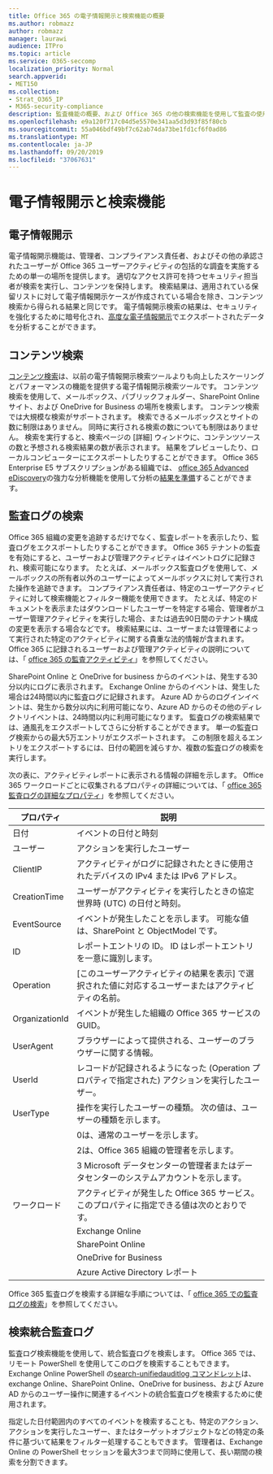 ```yaml
---
title: Office 365 の電子情報開示と検索機能の概要
ms.author: robmazz
author: robmazz
manager: laurawi
audience: ITPro
ms.topic: article
ms.service: O365-seccomp
localization_priority: Normal
search.appverid:
- MET150
ms.collection:
- Strat_O365_IP
- M365-security-compliance
description: 監査機能の概要、および Office 365 の他の検索機能を使用して監査の使用と透明性を実現します。
ms.openlocfilehash: e9a120f717c04d5e5570e341aa5d3d93f85f80cb
ms.sourcegitcommit: 55a046bdf49bf7c62ab74da73be1fd1cf6f0ad86
ms.translationtype: MT
ms.contentlocale: ja-JP
ms.lasthandoff: 09/20/2019
ms.locfileid: "37067631"
---
```

# <a name="ediscovery-and-search-features"></a>電子情報開示と検索機能 

## <a name="ediscovery"></a>電子情報開示

電子情報開示機能は、管理者、コンプライアンス責任者、およびその他の承認されたユーザーが Office 365 ユーザーアクティビティの包括的な調査を実施するための単一の場所を提供します。 適切なアクセス許可を持つセキュリティ担当者が検索を実行し、コンテンツを保持します。 検索結果は、適用されている保留リストに対して電子情報開示ケースが作成されている場合を除き、コンテンツ検索から得られる結果と同じです。 電子情報開示検索の結果は、セキュリティを強化するために暗号化され、[高度な電子情報開示](https://support.office.com/article/office-365-advanced-ediscovery-fd53438a-a760-45f6-9df4-861b50161ae4)でエクスポートされたデータを分析することができます。

## <a name="content-search"></a>コンテンツ検索

[コンテンツ検索](https://support.office.com/article/Run-a-Content-Search-in-the-Office-365-Security-Compliance-Center-61852fd9-fe8a-4880-a339-cb19ed3bff4a)は、以前の電子情報開示検索ツールよりも向上したスケーリングとパフォーマンスの機能を提供する電子情報開示検索ツールです。 コンテンツ検索を使用して、メールボックス、パブリックフォルダー、SharePoint Online サイト、および OneDrive for Business の場所を検索します。 コンテンツ検索では大規模な検索がサポートされます。 検索できるメールボックスとサイトの数に制限はありません。 同時に実行される検索の数についても制限はありません。 検索を実行すると、検索ページの [詳細] ウィンドウに、コンテンツソースの数と予想される検索結果の数が表示されます。 結果をプレビューしたり、ローカルコンピューターにエクスポートしたりすることができます。 Office 365 Enterprise E5 サブスクリプションがある組織では、 [office 365 Advanced eDiscovery](http://go.microsoft.com/fwlink/p/?LinkID=620116)の強力な分析機能を使用して分析の[結果を準備](https://support.office.com/article/Run-a-Content-Search-in-the-Office-365-Security-Compliance-Center-61852fd9-fe8a-4880-a339-cb19ed3bff4a#prepare)することができます。

## <a name="audit-log-search"></a>監査ログの検索

Office 365 組織の変更を追跡するだけでなく、監査レポートを表示したり、監査ログをエクスポートしたりすることができます。 Office 365 テナントの監査を有効にすると、ユーザーおよび管理アクティビティはイベントログに記録され、検索可能になります。 たとえば、メールボックス監査ログを使用して、メールボックスの所有者以外のユーザーによってメールボックスに対して実行された操作を追跡できます。 コンプライアンス責任者は、特定のユーザーアクティビティに対して検索機能とフィルター機能を使用できます。 たとえば、特定のドキュメントを表示またはダウンロードしたユーザーを特定する場合、管理者がユーザー管理アクティビティを実行した場合、または過去90日間のテナント構成の変更を表示する場合などです。 検索結果には、ユーザーまたは管理者によって実行された特定のアクティビティに関する貴重な法的情報が含まれます。 Office 365 に記録されるユーザーおよび管理アクティビティの説明については、「 [office 365 の監査アクティビティ](https://support.office.com/article/Search-the-audit-log-in-the-Office-365-Security-Compliance-Center-0d4d0f35-390b-4518-800e-0c7ec95e946c#auditlogevents)」を参照してください。

SharePoint Online と OneDrive for business からのイベントは、発生する30分以内にログに表示されます。 Exchange Online からのイベントは、発生した場合は24時間以内に監査ログに記録されます。 Azure AD からのログインイベントは、発生から数分以内に利用可能になり、Azure AD からのその他のディレクトリイベントは、24時間以内に利用可能になります。 監査ログの検索結果では、通風孔をエクスポートしてさらに分析することができます。 単一の監査ログ検索からの最大5万エントリがエクスポートされます。 この制限を超えるエントリをエクスポートするには、日付の範囲を減らすか、複数の監査ログの検索を実行します。

次の表に、アクティビティレポートに表示される情報の詳細を示します。 Office 365 ワークロードごとに収集されるプロパティの詳細については、「 [office 365 監査ログの詳細なプロパティ](https://support.office.com/article/detailed-properties-in-the-office-365-audit-log-ce004100-9e7f-443e-942b-9b04098fcfc3)」を参照してください。

| プロパティ | 説明 |
|----------------|----------------------------------------------------------------------------------------------------------------------|
| 日付 | イベントの日付と時刻 |
| ユーザー | アクションを実行したユーザー |
| ClientIP | アクティビティがログに記録されたときに使用されたデバイスの IPv4 または IPv6 アドレス。 |
| CreationTime | ユーザーがアクティビティを実行したときの協定世界時 (UTC) の日付と時刻。 |
| EventSource | イベントが発生したことを示します。 可能な値は、SharePoint と ObjectModel です。 |
| ID | レポートエントリの ID。 ID はレポートエントリを一意に識別します。 |
| Operation | [このユーザーアクティビティの結果を表示] で選択された値に対応するユーザーまたはアクティビティの名前。 |
| OrganizationId | イベントが発生した組織の Office 365 サービスの GUID。 |
| UserAgent | ブラウザーによって提供される、ユーザーのブラウザーに関する情報。 |
| UserId | レコードが記録されるようになった (Operation プロパティで指定された) アクションを実行したユーザー。 |
| UserType | 操作を実行したユーザーの種類。 次の値は、ユーザーの種類を示します。 |
|  | 0は、通常のユーザーを示します。 |
|  | 2は、Office 365 組織の管理者を示します。 |
|  | 3 Microsoft データセンターの管理者またはデータセンターのシステムアカウントを示します。 |
| ワークロード | アクティビティが発生した Office 365 サービス。 このプロパティに指定できる値は次のとおりです。 |
|  | Exchange Online |
|  | SharePoint Online |
|  | OneDrive for Business |
|  | Azure Active Directory レポート |

Office 365 監査ログを検索する詳細な手順については、「 [office 365 での監査ログの検索](https://support.office.com/article/Search-the-audit-log-in-the-Office-365-Security-Compliance-Center-0d4d0f35-390b-4518-800e-0c7ec95e946c)」を参照してください。

## <a name="search-unified-audit-log"></a>検索統合監査ログ

監査ログ検索機能を使用して、統合監査ログを検索します。 Office 365 では、リモート PowerShell を使用してこのログを検索することもできます。 Exchange Online PowerShell の[search-unifiedauditlog コマンドレット](https://docs.microsoft.com/powershell/module/exchange/policy-and-compliance-audit/Search-UnifiedAuditLog?view=exchange-ps)は、exchange Online、SharePoint Online、OneDrive for business、および Azure AD からのユーザー操作に関連するイベントの統合監査ログを検索するために使用されます。 

指定した日付範囲内のすべてのイベントを検索することも、特定のアクション、アクションを実行したユーザー、またはターゲットオブジェクトなどの特定の条件に基づいて結果をフィルター処理することもできます。 管理者は、Exchange Online の PowerShell セッションを最大3つまで同時に使用して、長い期間の検索を分割できます。